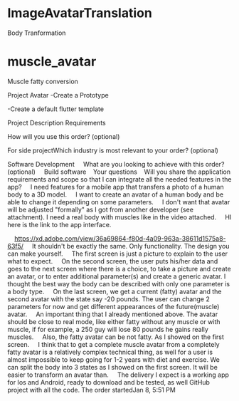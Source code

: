 # ImageAvatarTranslation
 Body Tranformation

# muscle_avatar
 Muscle fatty conversion

Project Avatar
-Create a Prototype

-Create a default flutter template

Project Description  Requirements

How will you use this order? (optional)

For side projectWhich industry is most relevant to your order? (optional)

Software Development
    What are you looking to achieve with this order? (optional)
    Build software    Your questions    Will you share the application requirements and scope so that I can integrate all the needed features in the app?
    I need features for a mobile app that transfers a photo of a human body to a 3D model.
    I want to create an avatar of a human body and be able to change it depending on some parameters.
    I don't want that avatar will be adjusted "formally" as I got from another developer (see attachment). I need a real body with muscles like in the video attached.
    HI here is the link to the app interface. 
    
    https://xd.adobe.com/view/36a69864-f80d-4a09-963a-38611d1575a8-63f5/
    
    It shouldn't be exactly the same. Only functionality. The design you can make yourself.
    The first screen is just a picture to explain to the user what to expect.
    On the second screen, the user puts his/her data and goes to the next screen where there is a choice, to take a picture and create an avatar, or to enter additional parameter(s) and create a generic avatar. I thought the best way the body can be described with only one parameter is a body type.
    On the last screen, we get a current (fatty) avatar and the second avatar with the state say -20 pounds. The user can change 2 parameters for now and get different appearances of the future(muscle) avatar.
    An important thing that I already mentioned above. The avatar should be close to real mode, like either fatty without any muscle or with muscle, if for example, a 250 guy will lose 80 pounds he gains really muscles.
    
    Also, the fatty avatar can be not fatty. As I showed on the first screen.
    I think that to get a complete muscle avatar from a completely fatty avatar is a relatively complex technical thing, as well for a user is almost impossible to keep going for 1-2 years with diet and exercise. We can split the body into 3 states as I showed on the first screen. It will be easier to transform an avatar than.
    
    The delivery I expect is a working app for Ios and Android, ready to download and be tested, as well GitHub project with all the code.
The order startedJan 8, 5:51 PM
